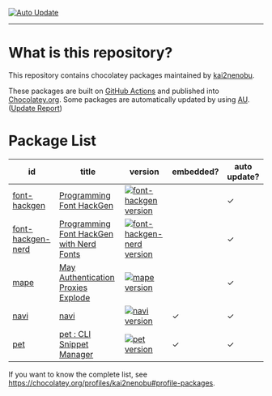 [![Auto Update][auto_update_badge]][auto_update_actions]

[auto_update_badge]: https://github.com/kai2nenobu/chocolatey-packages/workflows/Auto%20Update/badge.svg
[auto_update_actions]: https://github.com/kai2nenobu/chocolatey-packages/actions?query=workflow%3A%22Auto+Update%22

----

# What is this repository?

This repository contains chocolatey packages maintained by [kai2nenobu](https://chocolatey.org/profiles/kai2nenobu).

These packages are built on [GitHub Actions](https://github.com/kai2nenobu/chocolatey-packages/actions) and published into [Chocolatey.org](https://chocolatey.org/).
Some packages are automatically updated by using [AU](https://github.com/majkinetor/au). ([Update Report](https://gist.github.com/kai2nenobu/bcca7b715c28d0fad4e2364eb5340438))

# Package List

| id                           | title                                                                      | version                                                               | embedded? | auto update? |
|------------------------------|----------------------------------------------------------------------------|-----------------------------------------------------------------------|-----------|--------------|
| [font-hackgen](font-hackgen) | [Programming Font HackGen](https://github.com/yuru7/HackGen)               | [![font-hackgen version][font-hackgen_version]][font-hackgen_package] |           | ✓            |
| [font-hackgen-nerd](font-hackgen) | [Programming Font HackGen with Nerd Fonts](https://github.com/yuru7/HackGen) | [![font-hackgen-nerd version][font-hackgen-nerd_version]][font-hackgen-nerd_package] |           | ✓            |
| [mape](mape)                 | [May Authentication Proxies Explode](https://github.com/ipponshimeji/MAPE) | [![mape version][mape_version]][mape_package]                         |           | ✓            |
| [navi](navi)                 | [navi](https://github.com/denisidoro/navi)                                   | [![navi version][navi_version]][navi_package]             | ✓          | ✓            |
| [pet](pet)                   | [pet : CLI Snippet Manager](https://github.com/knqyf263/pet)               | [![pet version][pet_version]][pet_package]                            | ✓         | ✓            |

[font-hackgen_version]: https://img.shields.io/chocolatey/v/font-hackgen.svg
[font-hackgen_package]: https://chocolatey.org/packages/font-hackgen
[font-hackgen-nerd_version]: https://img.shields.io/chocolatey/v/font-hackgen-nerd.svg
[font-hackgen-nerd_package]: https://chocolatey.org/packages/font-hackgen-nerd
[navi_version]: https://img.shields.io/chocolatey/v/navi.svg
[navi_package]: https://chocolatey.org/packages/navi
[mape_version]: https://img.shields.io/chocolatey/v/mape.svg
[mape_package]: https://chocolatey.org/packages/mape
[pet_version]: https://img.shields.io/chocolatey/v/pet.svg
[pet_package]: https://chocolatey.org/packages/pet

If you want to know the complete list, see <https://chocolatey.org/profiles/kai2nenobu#profile-packages>.

